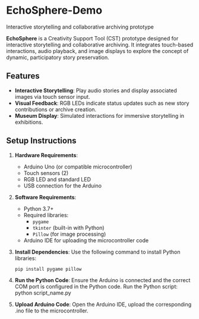 # EchoSphere-Demo
Interactive storytelling and collaborative archiving prototype

**EchoSphere** is a Creativity Support Tool (CST) prototype designed for interactive storytelling and collaborative archiving. It integrates touch-based interactions, audio playback, and image displays to explore the concept of dynamic, participatory story preservation.

## Features
- **Interactive Storytelling**: Play audio stories and display associated images via touch sensor input.
- **Visual Feedback**: RGB LEDs indicate status updates such as new story contributions or archive creation.
- **Museum Display**: Simulated interactions for immersive storytelling in exhibitions.

## Setup Instructions
1. **Hardware Requirements**:
   - Arduino Uno (or compatible microcontroller)
   - Touch sensors (2)
   - RGB LED and standard LED
   - USB connection for the Arduino

2. **Software Requirements**:
   - Python 3.7+
   - Required libraries:
     - `pygame`
     - `tkinter` (built-in with Python)
     - `Pillow` (for image processing)
   - Arduino IDE for uploading the microcontroller code

3. **Install Dependencies**:
   Use the following command to install Python libraries:
   ```bash
   pip install pygame pillow

4. **Run the Python Code**:
   Ensure the Arduino is connected and the correct COM port is configured in the Python code.
   Run the Python script:
   python script_name.py

5. **Upload Arduino Code**:
   Open the Arduino IDE, upload the corresponding .ino file to the microcontroller.
